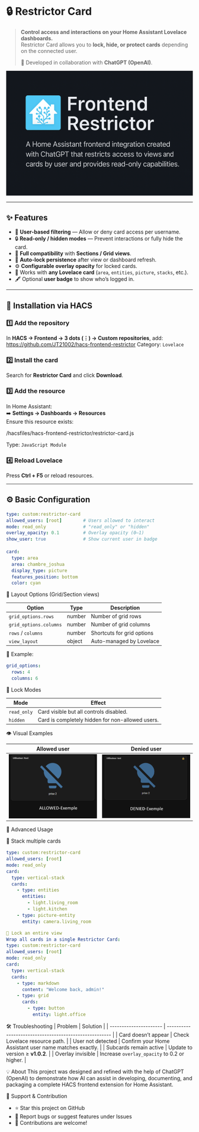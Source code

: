 # 🔒 Restrictor Card

> **Control access and interactions on your Home Assistant Lovelace dashboards.**  
> Restrictor Card allows you to **lock, hide, or protect cards** depending on the connected user.  
>
> 🧠 Developed in collaboration with **ChatGPT (OpenAI)**.

![Banner](docs/images/restrictor-banner.png)

---

## ✨ Features

- 👤 **User-based filtering** — Allow or deny card access per username.
- 🔒 **Read-only / hidden modes** — Prevent interactions or fully hide the card.
- 🧱 **Full compatibility** with **Sections / Grid views**.
- 🔁 **Auto-lock persistence** after view or dashboard refresh.
- ⚙️ **Configurable overlay opacity** for locked cards.
- 🧩 Works with **any Lovelace card** (`area`, `entities`, `picture`, `stacks`, etc.).
- 🖋️ Optional **user badge** to show who’s logged in.

---

## 🧰 Installation via HACS

### 1️⃣ Add the repository
In **HACS → Frontend → 3 dots (⋮) → Custom repositories**, add:  https://github.com/JT21002/hacs-frontend-restrictor
Category: `Lovelace`

### 2️⃣ Install the card
Search for **Restrictor Card** and click **Download**.

### 3️⃣ Add the resource
In Home Assistant:  
➡️ **Settings → Dashboards → Resources**  
Ensure this resource exists:

/hacsfiles/hacs-frontend-restrictor/restrictor-card.js

Type: `JavaScript Module`

### 4️⃣ Reload Lovelace
Press **Ctrl + F5** or reload resources.

---

## ⚙️ Basic Configuration

```yaml
type: custom:restrictor-card
allowed_users: [root]        # Users allowed to interact
mode: read_only              # "read_only" or "hidden"
overlay_opacity: 0.1         # Overlay opacity (0–1)
show_user: true              # Show current user in badge

card:
  type: area
  area: chambre_joshua
  display_type: picture
  features_position: bottom
  color: cyan

```

🧱 Layout Options (Grid/Section views)

| Option                 | Type   | Description                |
| ---------------------- | ------ | -------------------------- |
| `grid_options.rows`    | number | Number of grid rows        |
| `grid_options.columns` | number | Number of grid columns     |
| `rows` / `columns`     | number | Shortcuts for grid options |
| `view_layout`          | object | Auto-managed by Lovelace   |

🧩 Example:
```yaml
grid_options:
  rows: 4
  columns: 6
```

🔐 Lock Modes

| Mode        | Effect                                           |
| ----------- | ------------------------------------------------ |
| `read_only` | Card visible but all controls disabled.          |
| `hidden`    | Card is completely hidden for non-allowed users. |


👁️ Visual Examples

| Allowed user                                     | Denied user                                    |
| ------------------------------------------------ | ---------------------------------------------- |
| ![User allowed](docs/images/allowed-example.png) | ![User denied](docs/images/denied-example.png) |

🧩 Advanced Usage

🔹 Stack multiple cards

```yaml
type: custom:restrictor-card
allowed_users: [root]
mode: read_only
card:
  type: vertical-stack
  cards:
    - type: entities
      entities:
        - light.living_room
        - light.kitchen
    - type: picture-entity
      entity: camera.living_room
```

```yaml
🔹 Lock an entire view
Wrap all cards in a single Restrictor Card:
type: custom:restrictor-card
allowed_users: [root]
mode: read_only
card:
  type: vertical-stack
  cards:
    - type: markdown
      content: "Welcome back, admin!"
    - type: grid
      cards:
        - type: button
          entity: light.office
```

🛠️ Troubleshooting
| Problem                | Solution                                               |
| ---------------------- | ------------------------------------------------------ |
| Card doesn’t appear    | Check Lovelace resource path.                          |
| User not detected      | Confirm your Home Assistant user name matches exactly. |
| Subcards remain active | Update to version ≥ **v1.0.2**.                        |
| Overlay invisible      | Increase `overlay_opacity` to 0.2 or higher.           |


💡 About
This project was designed and refined with the help of ChatGPT (OpenAI)
to demonstrate how AI can assist in developing, documenting, and packaging
a complete HACS frontend extension for Home Assistant.

🧡 Support & Contribution
- ⭐ Star this project on GitHub
- 🐞 Report bugs or suggest features under Issues
- 🤝 Contributions are welcome!